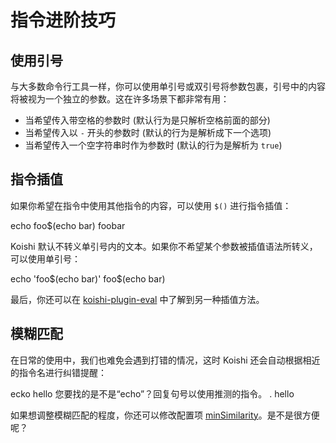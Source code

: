 # 指令进阶技巧

## 使用引号

与大多数命令行工具一样，你可以使用单引号或双引号将参数包裹，引号中的内容将被视为一个独立的参数。这在许多场景下都非常有用：

- 当希望传入带空格的参数时 (默认行为是只解析空格前面的部分)
- 当希望传入以 `-` 开头的参数时 (默认的行为是解析成下一个选项)
- 当希望传入一个空字符串时作为参数时 (默认的行为是解析为 `true`)

## 指令插值

如果你希望在指令中使用其他指令的内容，可以使用 `$()` 进行指令插值：

<chat-panel>
<chat-message nickname="Alice">echo foo$(echo bar)</chat-message>
<chat-message nickname="Koishi">foobar</chat-message>
</chat-panel>

Koishi 默认不转义单引号内的文本。如果你不希望某个参数被插值语法所转义，可以使用单引号：

<chat-panel>
<chat-message nickname="Alice">echo 'foo$(echo bar)'</chat-message>
<chat-message nickname="Koishi">foo$(echo bar)</chat-message>
</chat-panel>

最后，你还可以在 [koishi-plugin-eval](https://eval.koishi.chat) 中了解到另一种插值方法。

## 模糊匹配

在日常的使用中，我们也难免会遇到打错的情况，这时 Koishi 还会自动根据相近的指令名进行纠错提醒：

<chat-panel>
<chat-message nickname="Alice">ecko hello</chat-message>
<chat-message nickname="Koishi">您要找的是不是“echo”？回复句号以使用推测的指令。</chat-message>
<chat-message nickname="Alice">.</chat-message>
<chat-message nickname="Koishi">hello</chat-message>
</chat-panel>

如果想调整模糊匹配的程度，你还可以修改配置项 [minSimilarity](../../api/core/app.md#options-minsimilarity)。是不是很方便呢？
